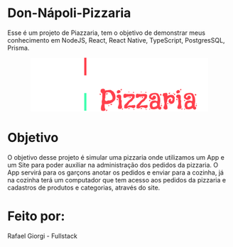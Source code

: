 # Don-Nápoli-Pizzaria
Esse é um projeto de Piazzaria, tem o objetivo de demonstrar meus conhecimento em NodeJS, React, React Native, TypeScript, PostgresSQL, Prisma.

<div align="center" width="600px">
  <img alt="Logo Don-Napoli-Pizzaria" src="https://github.com/devraffles/Don-Napoli-Pizzaria/blob/main/IMG-README/logo-Pizzaria-completa-white.svg" width="400px" heght="400px"/>
</div>

# Objetivo
O objetivo desse projeto é simular uma pizzaria onde utilizamos um App e um Site para poder auxiliar na administração dos pedidos da pizzaria. O App servirá para os garçons anotar os pedidos e enviar para a cozinha, já na cozinha terá um computador que tem acesso aos pedidos da pizzaria e cadastros de produtos e categorias, através do site.
# Feito por:
Rafael Giorgi - Fullstack
